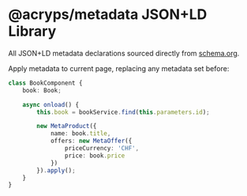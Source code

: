# @acryps/metadata JSON+LD Library
All JSON+LD metadata declarations sourced directly from [schema.org](https://schema.org/).

Apply metadata to current page, replacing any metadata set before:
```ts
class BookComponent {
	book: Book;

	async onload() {
		this.book = bookService.find(this.parameters.id);

		new MetaProduct({
			name: book.title,
			offers: new MetaOffer({
				priceCurrency: 'CHF',
				price: book.price
			})
		}).apply();
	}
}
```
